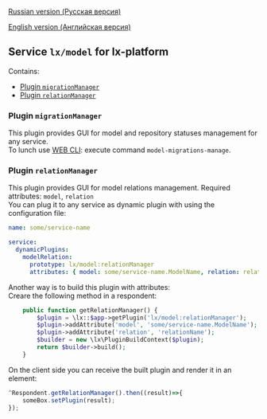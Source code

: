 [Russian version (Русская версия)](https://github.com/epicoon/lx-model/blob/master/README-ru.md)

[English version (Английская версия)](https://github.com/epicoon/lx-model/blob/master/README.md)

## Service `lx/model` for lx-platform

Contains:
* [Plugin `migrationManager`](#migrationManager)
* [Plugin `relationManager`](#relationManager)

<a name="migrationManager"><h3>Plugin `migrationManager`</h3></a>
This plugin provides GUI for model and repository statuses management for any service.<br>
To lunch use [WEB CLI](https://github.com/epicoon/lx-tools/blob/master/README-ru.md#webcli): execute command `model-migrations-manage`.

<a name="relationManager"><h3>Plugin `relationManager`</h3></a>
This plugin provides GUI for model relations management. Required attributes: `model`, `relation`<br>
You can plug it to any service as dynamic plugin with using the configuration file:
```yaml
name: some/service-name

service:
  dynamicPlugins:
    modelRelation:
      prototype: lx/model:relationManager
      attributes: { model: some/service-name.ModelName, relation: relationName }
```

Another way is to build this plugin with attributes:<br>
Creare the following method in a respondent:
```php
	public function getRelationManager() {
		$plugin = \lx::$app->getPlugin('lx/model:relationManager');
		$plugin->addAttribute('model', 'some/service-name.ModelName');
		$plugin->addAttribute('relation', 'relationName');
		$builder = new \lx\PluginBuildContext($plugin);
		return $builder->build();
	}
```
On the client side you can receive the built plugin and render it in an element:
```js
^Respondent.getRelationManager().then((result)=>{
	someBox.setPlugin(result);	
});
```
